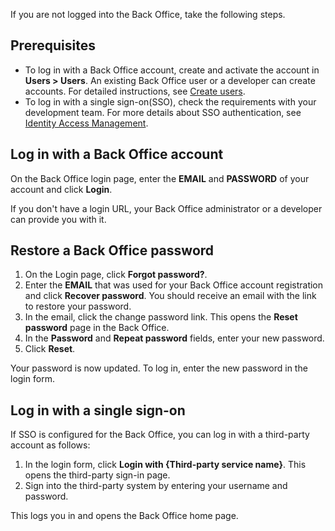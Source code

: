 If you are not logged into the Back Office, take the following steps.

## Prerequisites

* To log in with a Back Office account, create and activate the account in **Users&nbsp;<span aria-label="and then">></span> Users**. An existing Back Office user or a developer can create accounts. For detailed instructions, see [Create users](/docs/pbc/all/user-management/{{page.version}}/base-shop/manage-in-the-back-office/manage-users/create-users.html).
* To log in with a single sign-on(SSO), check the requirements with your development team. For more details about SSO authentication, see [Identity Access Management](/docs/pbc/all/identity-access-management/{{page.version}}/identity-access-management.html).


## Log in with a Back Office account

On the Back Office login page, enter the **EMAIL** and **PASSWORD** of your account and click **Login**.

If you don't have a login URL, your Back Office administrator or a developer can provide you with it.


## Restore a Back Office password

1. On the Login page, click **Forgot password?**.
2. Enter the **EMAIL** that was used for your Back Office account registration and click **Recover password**.
    You should receive an email with the link to restore your password.
3. In the email, click the change password link.
    This opens the **Reset password** page in the Back Office.
4. In the **Password** and **Repeat password** fields, enter your new password.
5. Click **Reset**.

Your password is now updated. To log in, enter the new password in the login form.

## Log in with a single sign-on

If SSO is configured for the Back Office, you can log in with a third-party account as follows:

1. In the login form, click **Login with {Third-party service name}**.
    This opens the third-party sign-in page.
2. Sign into the third-party system by entering your username and password.

This logs you in and opens the Back Office home page.
